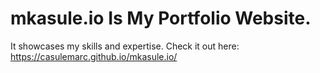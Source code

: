# mkasule.io Is My Portfolio Website.

It showcases my skills and expertise.
Check it out here: https://casulemarc.github.io/mkasule.io/
